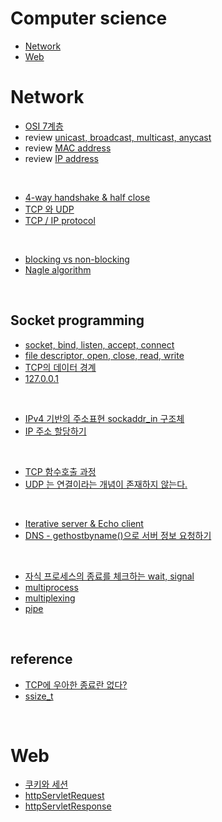 # Computer science

- [Network](#network)
- [Web](#web)

# Network

- [OSI 7계층](https://github.com/evelyn82ny/Computer-science/blob/master/network/theory/OSI-7-layer.md)
- review [unicast, broadcast, multicast, anycast](https://github.com/evelyn82ny/Computer-science/blob/master/network/theory/unicast_BUM_traffic.md)
- review [MAC address](https://github.com/evelyn82ny/Computer-science/blob/master/network/theory/MAC-address.md)
- review [IP address](https://github.com/evelyn82ny/Computer-science/blob/master/network/theory/IP-address.md)
<br>

- [4-way handshake & half close](https://github.com/evelyn82ny/Computer-science/blob/master/network/theory/4-way-handshake.md)
- [TCP 와 UDP](https://github.com/evelyn82ny/Computer-science/blob/master/network/theory/TCP-VS-UDP.md)
- [TCP / IP protocol](https://github.com/evelyn82ny/Computer-science/blob/master/network/theory/TCP-IP-protocol.md)
<br>

- [blocking vs non-blocking](https://github.com/evelyn82ny/Computer-science/blob/master/network/theory/blocking-vs-non-blocking.md)
- [Nagle algorithm](https://github.com/evelyn82ny/Computer-science/blob/master/network/theory/nagle-algorithm.md)
<br>

## Socket programming

- [socket, bind, listen, accept, connect](https://github.com/evelyn82ny/Computer-science/blob/master/network/theory/socket.md)
- [file descriptor, open, close, read, write](https://github.com/evelyn82ny/Computer-science/blob/master/network/theory/file-descriptor.md)
- [TCP의 데이터 경계](https://github.com/evelyn82ny/Computer-science/blob/master/network/theory/boundary-of-tcp-transmission-data.md)
- [127.0.0.1](https://github.com/evelyn82ny/Computer-science/blob/master/network/theory/localhost.md)
<br>

- [IPv4 기반의 주소표현 sockaddr_in 구조체](https://github.com/evelyn82ny/Computer-science/blob/master/network/theory/sockaddr.md)
- [IP 주소 할당하기](https://github.com/evelyn82ny/Computer-science/blob/master/network/theory/allocate-ip.md)
<br>

- [TCP 함수호출 과정](https://github.com/evelyn82ny/Computer-science/blob/master/network/theory/TCP-system-call.md)
- [UDP 는 연결이라는 개념이 존재하지 않는다.](https://github.com/evelyn82ny/Computer-science/blob/master/network/theory/UDP-system-call.md)
<br>

- [Iterative server & Echo client](https://github.com/evelyn82ny/Computer-science/blob/master/network/theory/iterative-server-and-echo-client.md)
- [DNS - gethostbyname()으로 서버 정보 요청하기](https://github.com/evelyn82ny/Computer-science/blob/master/network/theory/dns.md)
<br>

- [자식 프로세스의 종료를 체크하는 wait, signal](https://github.com/evelyn82ny/Computer-science/blob/master/network/theory/zombie-check.md)
- [multiprocess](https://github.com/evelyn82ny/Computer-science/blob/master/network/theory/multiprocess.md)
- [multiplexing](https://github.com/evelyn82ny/Computer-science/blob/master/network/theory/multiplexing.md)
- [pipe](https://github.com/evelyn82ny/Computer-science/blob/master/network/theory/pipe.md)

<br>

## reference

- [TCP에 우아한 종료란 없다?](https://sunyzero.tistory.com/269)
- [ssize_t](https://lacti.github.io/2011/01/08/different-between-size-t-ssize-t/)

<br>

# Web

- [쿠키와 세션](https://github.com/evelyn82ny/Computer-science/blob/master/web/theory/cookie_and_session.md)
- [httpServletRequest](https://github.com/evelyn82ny/Computer-science/blob/master/web/theory/httpServletRequest.md)
- [httpServletResponse](https://github.com/evelyn82ny/Computer-science/blob/master/web/theory/httpServletResponse.md)